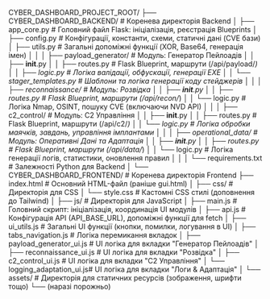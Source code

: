 CYBER_DASHBOARD_PROJECT_ROOT/
├── CYBER_DASHBOARD_BACKEND/        # Коренева директорія Backend
│   ├── app_core.py                 # Головний файл Flask: ініціалізація, реєстрація Blueprints
│   ├── config.py                   # Конфігурації, константи, схеми, статичні дані (CVE бази)
│   ├── utils.py                    # Загальні допоміжні функції (XOR, Base64, генерація імен)
│   │
│   ├── payload_generator/          # Модуль: Генератор Пейлоадів
│   │   ├── __init__.py
│   │   ├── routes.py               # Flask Blueprint, маршрути (/api/payload/*)
│   │   ├── logic.py                # Логіка валідації, обфускації, генерації EXE
│   │   └── stager_templates.py     # Шаблони та логіка генерації коду стейджерів
│   │
│   ├── reconnaissance/             # Модуль: Розвідка
│   │   ├── __init__.py
│   │   ├── routes.py               # Flask Blueprint, маршрути (/api/recon/*)
│   │   └── logic.py                # Логіка Nmap, OSINT, пошуку CVE (включаючи NVD API)
│   │
│   ├── c2_control/                 # Модуль: C2 Управління
│   │   ├── __init__.py
│   │   ├── routes.py               # Flask Blueprint, маршрути (/api/c2/*)
│   │   └── logic.py                # Логіка обробки маячків, завдань, управління імплантами
│   │
│   ├── operational_data/           # Модуль: Оперативні Дані та Адаптація
│   │   ├── __init__.py
│   │   ├── routes.py               # Flask Blueprint, маршрути (/api/data/*)
│   │   └── logic.py                # Логіка генерації логів, статистики, оновлення правил
│   │
│   └── requirements.txt            # Залежності Python для Backend
│
└── CYBER_DASHBOARD_FRONTEND/       # Коренева директорія Frontend
    ├── index.html                  # Основний HTML-файл (раніше gui.html)
    │
    ├── css/                        # Директорія для CSS
    │   └── style.css               # Кастомні CSS стилі (доповнення до Tailwind)
    │
    ├── js/                         # Директорія для JavaScript
    │   ├── main.js                 # Головний скрипт: ініціалізація, координація UI модулів
    │   ├── api.js                  # Конфігурація API (API_BASE_URL), допоміжні функції для fetch
    │   ├── ui_utils.js             # Загальні UI функції (кнопки, помилки, логування в UI)
    │   ├── tabs_navigation.js      # Логіка перемикання вкладок
    │   ├── payload_generator_ui.js # UI логіка для вкладки "Генератор Пейлоадів"
    │   ├── reconnaissance_ui.js    # UI логіка для вкладки "Розвідка"
    │   ├── c2_control_ui.js        # UI логіка для вкладки "C2 Управління"
    │   └── logging_adaptation_ui.js# UI логіка для вкладки "Логи & Адаптація"
    │
    └── assets/                     # Директорія для статичних ресурсів (зображення, шрифти тощо)
        └── (наразі порожньо)